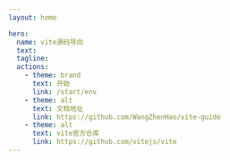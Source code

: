 ```yaml
---
layout: home

hero:
  name: vite源码导向
  text: 
  tagline: 
  actions:
    - theme: brand
      text: 开始
      link: /start/env
    - theme: alt
      text: 文档地址
      link: https://github.com/WangZhenHao/vite-guide
    - theme: alt
      text: vite官方仓库
      link: https://github.com/vitejs/vite
---
```

